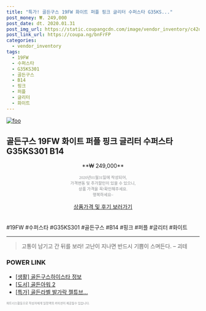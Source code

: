 ```yaml
--- 
title: "특가! 골든구스 19FW 화이트 퍼플 핑크 글리터 수퍼스타 G35KS..." 
post_money: ₩. 249,000 
post_date: dt. 2020.01.31 
post_img_url: https://static.coupangcdn.com/image/vendor_inventory/c42d/60516933ab535046779c42ef693b643a7548ae3f5201f674f54ccb32e9fb.JPG 
post_link_url: https://coupa.ng/bnFrFP 
categories: 
  - vendor_inventory 
tags: 
  - 19FW 
  - 수퍼스타 
  - G35KS301 
  - 골든구스 
  - B14 
  - 핑크 
  - 퍼플 
  - 글리터 
  - 화이트 
--- 
```

[![foo](https://static.coupangcdn.com/image/vendor_inventory/c42d/60516933ab535046779c42ef693b643a7548ae3f5201f674f54ccb32e9fb.JPG)](https://coupa.ng/bnFrFP) 

## 골든구스 19FW 화이트 퍼플 핑크 글리터 수퍼스타 G35KS301 B14 
<p style="text-align: center;">**₩ 249,000**</p> 
<p style="text-align: center;"><span style="color: #898c8f; font-family: Georgia,Times,serif; font-size: 0.75em;">2020년01월31일에 작성되어, <br>가격변동 및 추가할인이 있을 수 있으니,<br> 상품 가격을 꼭!확인해주세요.<br>행복하세요~</span> 
</p>	 
<div markdown="0" style="text-align: center;"><a href="https://coupa.ng/bnFrFP" class="btn btn--success">상품가격 및 후기 보러가기</a></div> 
<br><br> 
  #19FW #수퍼스타 #G35KS301 #골든구스 #B14 #핑크 #퍼플 #글리터 #화이트 
<hr> 

> 고통이 남기고 간 뒤를 보라! 고난이 지나면 반드시 기쁨이 스며든다. – 괴테 


### POWER LINK

* <a href="https://blog.naver.com/sakai111/221769615569" target="_blank"> [생활] 골든구스하이스타 정보 </a>
* <a href="https://blog.naver.com/santokki14/221781393928" target="_blank">[도서] 골든아워 2</a>
* <a href="https://blog.naver.com/an0733/221786069303" target="_blank">[특가] 골든라벨 발가락 젤튜브...</a>

<span style="color: #898c8f; font-family: Georgia,Times,serif; font-size: 0.55em;">파트너스활동으로 작성자에게 일정액의 커미션이 제공될수 있습니다.</span> 
